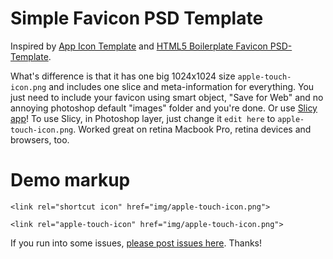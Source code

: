 # Simple Favicon PSD Template

Inspired by [App Icon Template](http://appicontemplate.com/ios7) and [HTML5 Boilerplate Favicon PSD-Template](http://drublic.de/blog/html5-boilerplate-favicons-psd-template/).

What's difference is that it has one big 1024x1024 size `apple-touch-icon.png` and includes one slice and meta-information for everything. You just need to include your favicon using smart object, "Save for Web" and no annoying photoshop default "images" folder and you're done. Or use [Slicy app](http://macrabbit.com/slicy/)! To use Slicy, in Photoshop layer, just change it `edit here` to `apple-touch-icon.png`. Worked great on retina Macbook Pro, retina devices and browsers, too.

# Demo markup
`<link rel="shortcut icon" href="img/apple-touch-icon.png">`

`<link rel="apple-touch-icon" href="img/apple-touch-icon.png">`

If you run into some issues, [please post issues here](https://github.com/llahnoraa/favicon/issues). Thanks!